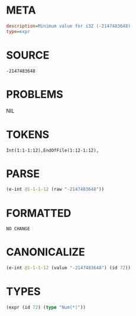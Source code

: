 # META
~~~ini
description=Minimum value for i32 (-2147483648)
type=expr
~~~
# SOURCE
~~~roc
-2147483648
~~~
# PROBLEMS
NIL
# TOKENS
~~~zig
Int(1:1-1:12),EndOfFile(1:12-1:12),
~~~
# PARSE
~~~clojure
(e-int @1-1-1-12 (raw "-2147483648"))
~~~
# FORMATTED
~~~roc
NO CHANGE
~~~
# CANONICALIZE
~~~clojure
(e-int @1-1-1-12 (value "-2147483648") (id 72))
~~~
# TYPES
~~~clojure
(expr (id 72) (type "Num(*)"))
~~~